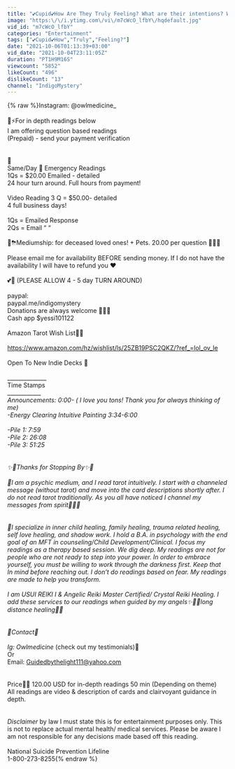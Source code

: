```yaml
---
title: "💕Cupid💕How Are They Truly Feeling? What are their intentions? What’s our future? PICK A CARD"
image: "https:\/\/i.ytimg.com\/vi\/m7cWcO_lfbY\/hqdefault.jpg"
vid_id: "m7cWcO_lfbY"
categories: "Entertainment"
tags: ["💕Cupid💕How","Truly","Feeling?"]
date: "2021-10-06T01:13:39+03:00"
vid_date: "2021-10-04T23:11:05Z"
duration: "PT1H9M16S"
viewcount: "5852"
likeCount: "496"
dislikeCount: "13"
channel: "IndigoMystery"
---
```

{% raw %}Instagram: @owlmedicine_<br /><br />🔮⚡️For in depth readings below <br />I am offering question based readings<br />(Prepaid) - send your payment verification <br /><br /><br />🌻<br />Same/Day 🚨 Emergency Readings<br />1Qs = $20.00 Emailed - detailed<br />24 hour turn around. Full hours from payment!<br /><br />Video Reading 3 Q = $50.00- detailed <br />4 full business days!<br /><br />1Qs = Emailed Response<br />2Qs = Email “ “<br /><br />🔮⛈Mediumship: for deceased loved ones! + Pets. 20.00 per question 🔮💕✨<br /><br />Please email me for availability BEFORE sending money. If I do not have the availability I will have to refund you ❤️<br /><br />💕🔮 (PLEASE ALLOW 4 - 5 day TURN AROUND)<br /><br />paypal:<br />paypal.me/indigomystery <br />Donations are always welcome 💜💕🦁<br />Cash app $yessi101122<br /><br />Amazon Tarot Wish List🌻✨<br /><br /><a rel="nofollow" target="blank" href="https://www.amazon.com/hz/wishlist/ls/25ZB19PSC2QKZ/?ref_=lol_ov_le">https://www.amazon.com/hz/wishlist/ls/25ZB19PSC2QKZ/?ref_=lol_ov_le</a><br /><br />Open To New Indie Decks 💖<br /><br />______________<br />Time Stamps<br />_____________<br />Announcements: 0:00- ( I love you tons! Thank you for always thinking of me)<br />-Energy Clearing Intuitive Painting 3:34-6:00<br /><br />-Pile 1: 7:59<br />-Pile 2: 26:08<br />-Pile 3: 51:25<br /><br /><br />✨🌙Thanks for Stopping By✨🌙<br /><br />🔮I am a psychic medium, and I read tarot intuitively. I start with a channeled message (without tarot) and move into the card descriptions shortly after. I do not read tarot traditionally. As you all have noticed I channel my messages from spirit🔮🌙✨<br /><br /><br />🧿I specialize in inner child healing, family healing, trauma related healing, self love healing, and shadow work. I hold a B.A. in psychology with the end goal of an MFT in counseling/Child Development/Clinical. I focus my readings as a therapy based session. We dig deep. My readings are not for people who are not ready to step into your power. In order to embrace yourself, you must be willing to work through the darkness first. Keep that In mind before reaching out. I don’t do readings based on fear. My readings are made to help you transform. <br /><br />I am USUI REIKI I &amp; Angelic Reiki  Master  Certified/ Crystal Reiki Healing. I add these services to our readings when guided by my angels✨🔮🌙long distance healing🔮✨<br /><br /><br />🍭Contact🍭<br /><br />Ig: Owlmedicine_ (check out my testimonials)🎴<br />Or<br />Email: Guidedbythelight111@yahoo.com<br /><br /><br />Price🎴🌔 120.00 USD for in-depth readings 50 min (Depending on theme)<br />All readings are  video  &amp; description of cards and clairvoyant guidance in depth.<br /><br /><br />*Disclaimer* by law I must state this is for entertainment purposes only. This is not to replace actual mental health/ medical services. Please be aware I am not responsible for any decisions made based off this reading. <br /><br />National Suicide Prevention Lifeline<br />1-800-273-8255{% endraw %}
